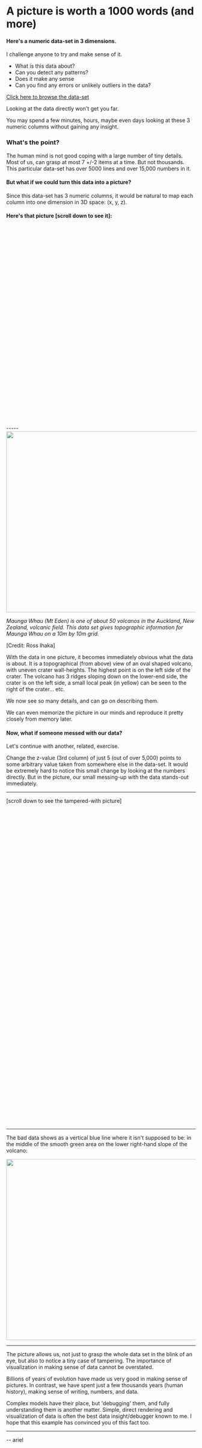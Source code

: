 # A picture is worth a 1000 words (and more)

#### Here's a numeric data-set in 3 dimensions.

I challenge anyone to try and make sense of it.

- What is this data about?
- Can you detect any patterns?
- Does it make any sense
- Can you find any errors or unlikely outliers in the data?

<a href="v.shuf.txt">Click here to browse the data-set</a>

Looking at the data directly won't get you far.

You may spend a few minutes, hours, maybe even days looking at these 3 numeric columns without gaining any insight.

### What's the point?

The human mind is not good coping with a large number of tiny details.  Most of us, can grasp at most 7 +/-2 items at a time. But not thousands.  This particular data-set has over 5000 lines and over 15,000 numbers in it.

#### But what if we could turn this data into a picture?

Since this data-set has 3 numeric columns, it would be natural to map each column into one dimension in 3D space: (x, y, z).

#### Here's that picture [scroll down to see it]:

<br>
<br>
<br>
<br>
<br>
<br>
<br>
<br>
<br>
<br>
<br>
<br>
<br>
<br>
<br>
<br>
<br>
<br>
<br>
<br>
<br>
<br>
<br>
<br>
<br>
<br>
<br>
<br>
<br>
<br>
<br>
-----

<img src="v.png" width="640" height="480">

*Maunga Whau (Mt Eden) is one of about 50 volcanos in the Auckland, New Zealand, volcanic field. This data set gives topographic information for Maunga Whau on a 10m by 10m grid.*

\[Credit: Ross Ihaka\]

With the data in one picture, it becomes immediately obvious what the data is about.  It is a topographical (from above) view of an oval shaped volcano, with uneven crater wall-heights. The highest point is on the left side of the crater. The volcano has 3 ridges sloping down on the lower-end side, the crater is on the left side, a small local peak (in yellow) can be seen to the right of the crater... etc.

We now see so many details, and can go on describing them.

We can even memorize the picture in our minds and reproduce it pretty closely from memory later.


#### Now, what if someone messed with our data?

Let's continue with another, related, exercise.

Change the z-value (3rd column) of just 5 (out of over 5,000) points to some arbitrary value taken from somewhere else in the data-set.  It would be extremely hard to notice this small change by looking at the numbers directly.  But in the picture, our small messing-up with the data stands-out immediately.

-----

\[scroll down to see the tampered-with picture\]

<br>
<br>
<br>
<br>
<br>
<br>
<br>
<br>
<br>
<br>
<br>
<br>
<br>
<br>
<br>
<br>
<br>
<br>
<br>
<br>
<br>
<br>
<br>
<br>
<br>
<br>
<br>
<br>
<br>
<br>
<br>
<br>
<br>
<br>
<br>
<br>
<br>
<br>
<br>
<br>
<br>
<br>
<br>
<br>
<br>
<br>
<br>
<br>
<br>

-----

The bad data shows as a vertical blue line where it isn't supposed to be:
 in the middle of the smooth green area on the lower right-hand slope of the volcano:

<img src="v.outliers.png" width="640" height="480">

-----

The picture allows us, not just to grasp the whole data set in the blink of an eye, but also to notice a tiny case of tampering. The importance of visualization in making sense of data cannot be overstated.

Billions of years of evolution have made us very good in making sense of pictures.  In contrast, we have spent just a few thousands years (human history), making sense of writing, numbers, and data. 

Complex models have their place, but 'debugging' them, and fully understanding them is another matter. Simple, direct rendering and visualization of data is often the best data insight/debugger known to me. I hope that this example has convinced you of this fact too.


-----

-- ariel


